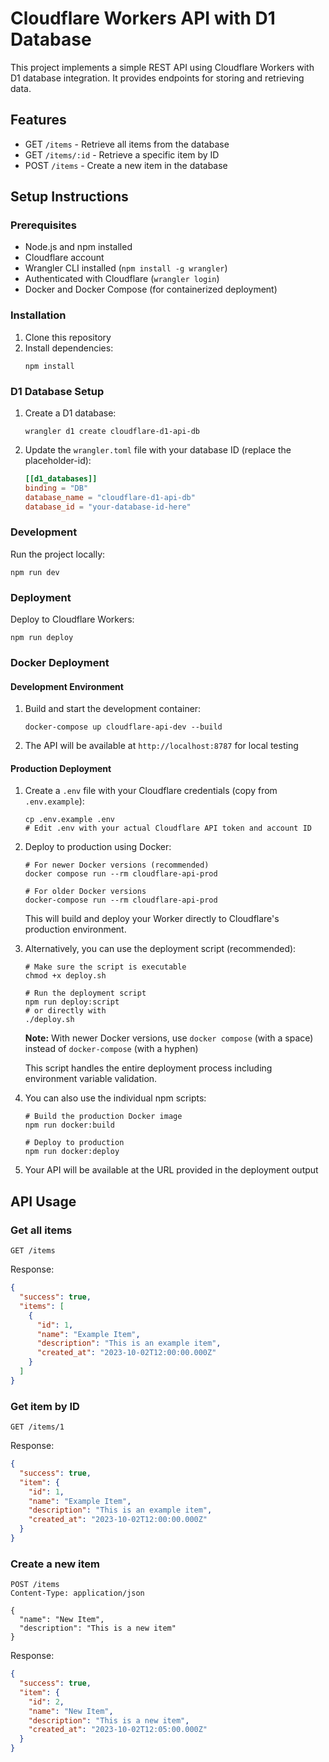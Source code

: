 # Cloudflare Workers API with D1 Database

This project implements a simple REST API using Cloudflare Workers with D1 database integration. It provides endpoints for storing and retrieving data.

## Features

- GET `/items` - Retrieve all items from the database
- GET `/items/:id` - Retrieve a specific item by ID
- POST `/items` - Create a new item in the database

## Setup Instructions

### Prerequisites

- Node.js and npm installed
- Cloudflare account
- Wrangler CLI installed (`npm install -g wrangler`)
- Authenticated with Cloudflare (`wrangler login`)
- Docker and Docker Compose (for containerized deployment)

### Installation

1. Clone this repository
2. Install dependencies:
   ```
   npm install
   ```

### D1 Database Setup

1. Create a D1 database:
   ```
   wrangler d1 create cloudflare-d1-api-db
   ```

2. Update the `wrangler.toml` file with your database ID (replace the placeholder-id):
   ```toml
   [[d1_databases]]
   binding = "DB"
   database_name = "cloudflare-d1-api-db"
   database_id = "your-database-id-here"
   ```

### Development

Run the project locally:
```
npm run dev
```

### Deployment

Deploy to Cloudflare Workers:
```
npm run deploy
```

### Docker Deployment

#### Development Environment

1. Build and start the development container:
   ```
   docker-compose up cloudflare-api-dev --build
   ```

2. The API will be available at `http://localhost:8787` for local testing

#### Production Deployment

1. Create a `.env` file with your Cloudflare credentials (copy from `.env.example`):
   ```
   cp .env.example .env
   # Edit .env with your actual Cloudflare API token and account ID
   ```

2. Deploy to production using Docker:
   ```
   # For newer Docker versions (recommended)
   docker compose run --rm cloudflare-api-prod
   
   # For older Docker versions
   docker-compose run --rm cloudflare-api-prod
   ```

   This will build and deploy your Worker directly to Cloudflare's production environment.

3. Alternatively, you can use the deployment script (recommended):
   ```
   # Make sure the script is executable
   chmod +x deploy.sh
   
   # Run the deployment script
   npm run deploy:script
   # or directly with
   ./deploy.sh
   ```
   
   **Note:** With newer Docker versions, use `docker compose` (with a space) instead of `docker-compose` (with a hyphen)
   
   This script handles the entire deployment process including environment variable validation.
   
4. You can also use the individual npm scripts:
   ```
   # Build the production Docker image
   npm run docker:build
   
   # Deploy to production
   npm run docker:deploy
   ```

4. Your API will be available at the URL provided in the deployment output

## API Usage

### Get all items

```
GET /items
```

Response:
```json
{
  "success": true,
  "items": [
    {
      "id": 1,
      "name": "Example Item",
      "description": "This is an example item",
      "created_at": "2023-10-02T12:00:00.000Z"
    }
  ]
}
```

### Get item by ID

```
GET /items/1
```

Response:
```json
{
  "success": true,
  "item": {
    "id": 1,
    "name": "Example Item",
    "description": "This is an example item",
    "created_at": "2023-10-02T12:00:00.000Z"
  }
}
```

### Create a new item

```
POST /items
Content-Type: application/json

{
  "name": "New Item",
  "description": "This is a new item"
}
```

Response:
```json
{
  "success": true,
  "item": {
    "id": 2,
    "name": "New Item",
    "description": "This is a new item",
    "created_at": "2023-10-02T12:05:00.000Z"
  }
}
```
